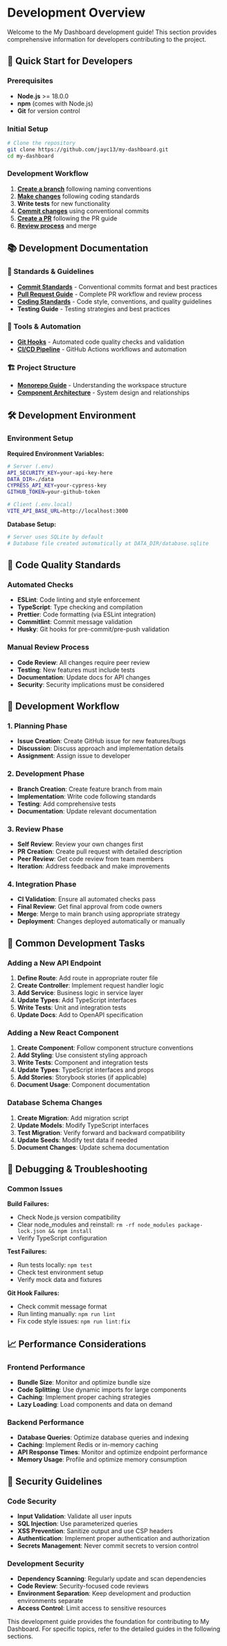 # Development Overview

Welcome to the My Dashboard development guide! This section provides comprehensive information for developers contributing to the project.

## 🚀 Quick Start for Developers

### Prerequisites
- **Node.js** >= 18.0.0
- **npm** (comes with Node.js)
- **Git** for version control

### Initial Setup
```bash
# Clone the repository
git clone https://github.com/jayc13/my-dashboard.git
cd my-dashboard
```

### Development Workflow
1. **[Create a branch](./commit-standards.md)** following naming conventions
2. **[Make changes](./standards.md)** following coding standards
3. **Write tests** for new functionality
4. **[Commit changes](./commit-standards.md)** using conventional commits
5. **[Create a PR](./pull-requests.md)** following the PR guide
6. **[Review process](./pull-requests.md)** and merge

## 📚 Development Documentation

### 🎯 Standards & Guidelines
- **[Commit Standards](./commit-standards.md)** - Conventional commits format and best practices
- **[Pull Request Guide](./pull-requests.md)** - Complete PR workflow and review process
- **[Coding Standards](./standards.md)** - Code style, conventions, and quality guidelines
- **Testing Guide** - Testing strategies and best practices

### 🔧 Tools & Automation
- **[Git Hooks](./git-hooks.md)** - Automated code quality checks and validation
- **[CI/CD Pipeline](./ci-cd.md)** - GitHub Actions workflows and automation

### 🏗️ Project Structure
- **[Monorepo Guide](./monorepo.md)** - Understanding the workspace structure
- **[Component Architecture](../architecture/overview.md)** - System design and relationships

## 🛠️ Development Environment

### Environment Setup

**Required Environment Variables:**
```bash
# Server (.env)
API_SECURITY_KEY=your-api-key-here
DATA_DIR=./data
CYPRESS_API_KEY=your-cypress-key
GITHUB_TOKEN=your-github-token

# Client (.env.local)
VITE_API_BASE_URL=http://localhost:3000
```

**Database Setup:**
```bash
# Server uses SQLite by default
# Database file created automatically at DATA_DIR/database.sqlite
```

## 🎯 Code Quality Standards

### Automated Checks
- **ESLint**: Code linting and style enforcement
- **TypeScript**: Type checking and compilation
- **Prettier**: Code formatting (via ESLint integration)
- **Commitlint**: Commit message validation
- **Husky**: Git hooks for pre-commit/pre-push validation

### Manual Review Process
- **Code Review**: All changes require peer review
- **Testing**: New features must include tests
- **Documentation**: Update docs for API changes
- **Security**: Security implications must be considered

## 🔄 Development Workflow

### 1. Planning Phase
- **Issue Creation**: Create GitHub issue for new features/bugs
- **Discussion**: Discuss approach and implementation details
- **Assignment**: Assign issue to developer

### 2. Development Phase
- **Branch Creation**: Create feature branch from main
- **Implementation**: Write code following standards
- **Testing**: Add comprehensive tests
- **Documentation**: Update relevant documentation

### 3. Review Phase
- **Self Review**: Review your own changes first
- **PR Creation**: Create pull request with detailed description
- **Peer Review**: Get code review from team members
- **Iteration**: Address feedback and make improvements

### 4. Integration Phase
- **CI Validation**: Ensure all automated checks pass
- **Final Review**: Get final approval from code owners
- **Merge**: Merge to main branch using appropriate strategy
- **Deployment**: Changes deployed automatically or manually

## 🚨 Common Development Tasks

### Adding a New API Endpoint
1. **Define Route**: Add route in appropriate router file
2. **Create Controller**: Implement request handler logic
3. **Add Service**: Business logic in service layer
4. **Update Types**: Add TypeScript interfaces
5. **Write Tests**: Unit and integration tests
6. **Update Docs**: Add to OpenAPI specification

### Adding a New React Component
1. **Create Component**: Follow component structure conventions
2. **Add Styling**: Use consistent styling approach
3. **Write Tests**: Component and integration tests
4. **Update Types**: TypeScript interfaces and props
5. **Add Stories**: Storybook stories (if applicable)
6. **Document Usage**: Component documentation

### Database Schema Changes
1. **Create Migration**: Add migration script
2. **Update Models**: Modify TypeScript interfaces
3. **Test Migration**: Verify forward and backward compatibility
4. **Update Seeds**: Modify test data if needed
5. **Document Changes**: Update schema documentation

## 🐛 Debugging & Troubleshooting

### Common Issues

**Build Failures:**
- Check Node.js version compatibility
- Clear node_modules and reinstall: `rm -rf node_modules package-lock.json && npm install`
- Verify TypeScript configuration

**Test Failures:**
- Run tests locally: `npm test`
- Check test environment setup
- Verify mock data and fixtures

**Git Hook Failures:**
- Check commit message format
- Run linting manually: `npm run lint`
- Fix code style issues: `npm run lint:fix`

## 📈 Performance Considerations

### Frontend Performance
- **Bundle Size**: Monitor and optimize bundle size
- **Code Splitting**: Use dynamic imports for large components
- **Caching**: Implement proper caching strategies
- **Lazy Loading**: Load components and data on demand

### Backend Performance
- **Database Queries**: Optimize database queries and indexing
- **Caching**: Implement Redis or in-memory caching
- **API Response Times**: Monitor and optimize endpoint performance
- **Memory Usage**: Profile and optimize memory consumption

## 🔐 Security Guidelines

### Code Security
- **Input Validation**: Validate all user inputs
- **SQL Injection**: Use parameterized queries
- **XSS Prevention**: Sanitize output and use CSP headers
- **Authentication**: Implement proper authentication and authorization
- **Secrets Management**: Never commit secrets to version control

### Development Security
- **Dependency Scanning**: Regularly update and scan dependencies
- **Code Review**: Security-focused code reviews
- **Environment Separation**: Keep development and production environments separate
- **Access Control**: Limit access to sensitive resources

This development guide provides the foundation for contributing to My Dashboard. For specific topics, refer to the detailed guides in the following sections.
